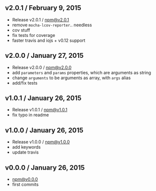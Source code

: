 

## v2.0.1 / February 9, 2015
- Release v2.0.1 / npm@v2.0.1
- remove `mocha-lcov-reporter`.. needless
- cov stuff
- fix tests for coverage
- faster travis and iojs + v0.12 support

## v2.0.0 / January 27, 2015
- Release v2.0.0 / npm@v2.0.0
- add `parameters` and `params` properties, which are arguments as string
- change `arguments` to be arguments as array, with `args` alias
- add/fix tests

## v1.0.1 / January 26, 2015
- Release v1.0.1 / npm@v1.0.1
- fix typo in readme

## v1.0.0 / January 26, 2015
- Release v1.0.0 / npm@v1.0.0
- add keywords
- update travis

## v0.0.0 / January 26, 2015
- npm@v0.0.0
- first commits